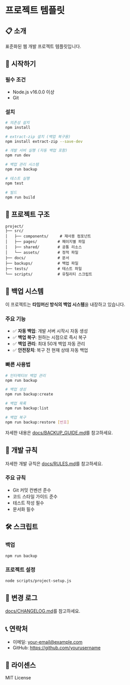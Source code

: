 # 프로젝트 템플릿

## 📋 소개
표준화된 웹 개발 프로젝트 템플릿입니다.

## 🚀 시작하기

### 필수 조건
- Node.js v16.0.0 이상
- Git

### 설치
```bash
# 의존성 설치
npm install

# extract-zip 설치 (백업 복구용)
npm install extract-zip --save-dev

# 개발 서버 실행 (자동 백업 포함)
npm run dev

# 백업 관리 시스템
npm run backup

# 테스트 실행
npm test

# 빌드
npm run build
```

## 📁 프로젝트 구조
```
project/
├── src/
│   ├── components/     # 재사용 컴포넌트
│   ├── pages/         # 페이지별 파일
│   ├── shared/        # 공통 리소스
│   └── assets/        # 정적 파일
├── docs/              # 문서
├── backups/           # 백업 파일
├── tests/             # 테스트 파일
└── scripts/           # 유틸리티 스크립트
```

## 💾 백업 시스템

이 프로젝트는 **타임머신 방식의 백업 시스템**을 내장하고 있습니다.

### 주요 기능
- ✅ **자동 백업**: 개발 서버 시작시 자동 생성
- ✅ **백업 복구**: 원하는 시점으로 즉시 복구
- ✅ **백업 관리**: 최대 50개 백업 자동 관리
- ✅ **안전장치**: 복구 전 현재 상태 자동 백업

### 빠른 사용법
```bash
# 인터랙티브 백업 관리
npm run backup

# 백업 생성
npm run backup:create

# 백업 목록
npm run backup:list

# 백업 복구
npm run backup:restore [번호]
```

자세한 내용은 [docs/BACKUP_GUIDE.md](docs/BACKUP_GUIDE.md)를 참고하세요.

## 📐 개발 규칙
자세한 개발 규칙은 [docs/RULES.md](docs/RULES.md)를 참고하세요.

### 주요 규칙
- Git 커밋 컨벤션 준수
- 코드 스타일 가이드 준수
- 테스트 작성 필수
- 문서화 필수

## 🛠 스크립트

### 백업
```bash
npm run backup
```

### 프로젝트 설정
```bash
node scripts/project-setup.js
```

## 📝 변경 로그
[docs/CHANGELOG.md](docs/CHANGELOG.md)를 참고하세요.

## 📞 연락처
- 이메일: your-email@example.com
- GitHub: https://github.com/yourusername

## 📄 라이센스
MIT License